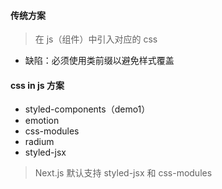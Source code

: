 #### 传统方案
> 在 js（组件）中引入对应的 css
* 缺陷：必须使用类前缀以避免样式覆盖

#### css in js 方案
* styled-components（demo1）
* emotion
* css-modules
* radium
* styled-jsx
> Next.js 默认支持 styled-jsx 和 css-modules
